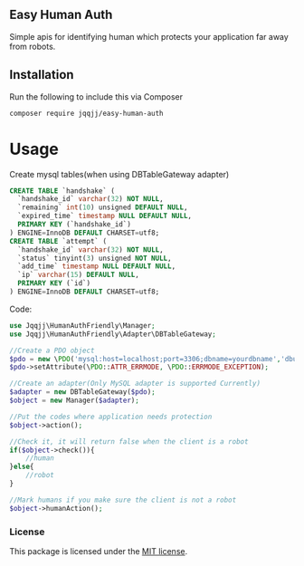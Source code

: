 ## Easy Human Auth

Simple apis for identifying human which protects your application far away from robots.

## Installation

Run the following to include this via Composer
```
composer require jqqjj/easy-human-auth
```
# Usage

Create mysql tables(when using  DBTableGateway adapter)
```sql
CREATE TABLE `handshake` (
  `handshake_id` varchar(32) NOT NULL,
  `remaining` int(10) unsigned DEFAULT NULL,
  `expired_time` timestamp NULL DEFAULT NULL,
  PRIMARY KEY (`handshake_id`)
) ENGINE=InnoDB DEFAULT CHARSET=utf8;
CREATE TABLE `attempt` (
  `handshake_id` varchar(32) NOT NULL,
  `status` tinyint(3) unsigned NOT NULL,
  `add_time` timestamp NULL DEFAULT NULL,
  `ip` varchar(15) DEFAULT NULL,
  PRIMARY KEY (`id`)
) ENGINE=InnoDB DEFAULT CHARSET=utf8;
```
Code:
```php
use Jqqjj\HumanAuthFriendly\Manager;
use Jqqjj\HumanAuthFriendly\Adapter\DBTableGateway;

//Create a PDO object
$pdo = new \PDO('mysql:host=localhost;port=3306;dbname=yourdbname','dbuser','dbpasswd');
$pdo->setAttribute(\PDO::ATTR_ERRMODE, \PDO::ERRMODE_EXCEPTION);

//Create an adapter(Only MySQL adapter is supported Currently)
$adapter = new DBTableGateway($pdo);
$object = new Manager($adapter);

//Put the codes where application needs protection
$object->action();

//Check it, it will return false when the client is a robot
if($object->check()){
	//human
}else{
	//robot
}

//Mark humans if you make sure the client is not a robot
$object->humanAction();
```

### License
This package is licensed under the [MIT license](http://opensource.org/licenses/MIT).
